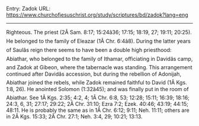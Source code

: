 Entry: Zadok
URL: https://www.churchofjesuschrist.org/study/scriptures/bd/zadok?lang=eng

---

Righteous. The priest (2Â Sam. 8:17; 15:24â36; 17:15; 18:19, 27; 19:11; 20:25). He belonged to the family of Eleazar (1Â Chr. 6:4â8). During the latter years of Saulâs reign there seems to have been a double high priesthood: Abiathar, who belonged to the family of Ithamar, officiating in Davidâs camp, and Zadok at Gibeon, where the tabernacle was standing. This arrangement continued after Davidâs accession, but during the rebellion of Adonijah, Abiathar joined the rebels, while Zadok remained faithful to David (1Â Kgs. 1:8, 26). He anointed Solomon (1:32â45); and was finally put in the room of Abiathar. See 1Â Kgs. 2:35; 4:2, 4; 1Â Chr. 6:8, 53; 12:28; 15:11; 16:39; 18:16; 24:3, 6, 31; 27:17; 29:22; 2Â Chr. 31:10; Ezra 7:2; Ezek. 40:46; 43:19; 44:15; 48:11. He is probably the same as in 1Â Chr. 6:12; 9:11; Neh. 11:11; others are in 2Â Kgs. 15:33; 2Â Chr. 27:1; Neh. 3:4, 29; 10:21; 13:13.
